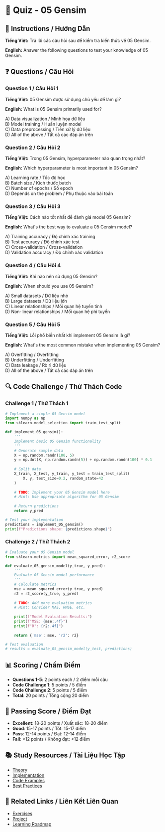 # 🧠 Quiz - 05 Gensim

## 📝 Instructions / Hướng Dẫn

**Tiếng Việt:** Trả lời các câu hỏi sau để kiểm tra kiến thức về 05 Gensim.

**English:** Answer the following questions to test your knowledge of 05 Gensim.

## ❓ Questions / Câu Hỏi

### Question 1 / Câu Hỏi 1
**Tiếng Việt:** 05 Gensim được sử dụng chủ yếu để làm gì?

**English:** What is 05 Gensim primarily used for?

A) Data visualization / Minh họa dữ liệu  
B) Model training / Huấn luyện model  
C) Data preprocessing / Tiền xử lý dữ liệu  
D) All of the above / Tất cả các đáp án trên

### Question 2 / Câu Hỏi 2
**Tiếng Việt:** Trong 05 Gensim, hyperparameter nào quan trọng nhất?

**English:** Which hyperparameter is most important in 05 Gensim?

A) Learning rate / Tốc độ học  
B) Batch size / Kích thước batch  
C) Number of epochs / Số epoch  
D) Depends on the problem / Phụ thuộc vào bài toán

### Question 3 / Câu Hỏi 3
**Tiếng Việt:** Cách nào tốt nhất để đánh giá model 05 Gensim?

**English:** What's the best way to evaluate a 05 Gensim model?

A) Training accuracy / Độ chính xác training  
B) Test accuracy / Độ chính xác test  
C) Cross-validation / Cross-validation  
D) Validation accuracy / Độ chính xác validation

### Question 4 / Câu Hỏi 4
**Tiếng Việt:** Khi nào nên sử dụng 05 Gensim?

**English:** When should you use 05 Gensim?

A) Small datasets / Dữ liệu nhỏ  
B) Large datasets / Dữ liệu lớn  
C) Linear relationships / Mối quan hệ tuyến tính  
D) Non-linear relationships / Mối quan hệ phi tuyến

### Question 5 / Câu Hỏi 5
**Tiếng Việt:** Lỗi phổ biến nhất khi implement 05 Gensim là gì?

**English:** What's the most common mistake when implementing 05 Gensim?

A) Overfitting / Overfitting  
B) Underfitting / Underfitting  
C) Data leakage / Rò rỉ dữ liệu  
D) All of the above / Tất cả các đáp án trên

## 🔍 Code Challenge / Thử Thách Code

### Challenge 1 / Thử Thách 1
```python
# Implement a simple 05 Gensim model
import numpy as np
from sklearn.model_selection import train_test_split

def implement_05_gensim():
    '''
    Implement basic 05 Gensim functionality
    '''
    # Generate sample data
    X = np.random.randn(100, 5)
    y = np.dot(X, np.random.randn(5)) + np.random.randn(100) * 0.1
    
    # Split data
    X_train, X_test, y_train, y_test = train_test_split(
        X, y, test_size=0.2, random_state=42
    )
    
    # TODO: Implement your 05 Gensim model here
    # Hint: Use appropriate algorithm for 05 Gensim
    
    # Return predictions
    return y_pred

# Test your implementation
predictions = implement_05_gensim()
print(f"Predictions shape: {predictions.shape}")
```

### Challenge 2 / Thử Thách 2
```python
# Evaluate your 05 Gensim model
from sklearn.metrics import mean_squared_error, r2_score

def evaluate_05_gensim_model(y_true, y_pred):
    '''
    Evaluate 05 Gensim model performance
    '''
    # Calculate metrics
    mse = mean_squared_error(y_true, y_pred)
    r2 = r2_score(y_true, y_pred)
    
    # TODO: Add more evaluation metrics
    # Hint: Consider MAE, RMSE, etc.
    
    print(f"Model Evaluation Results:")
    print(f"MSE: {mse:.4f}")
    print(f"R²: {r2:.4f}")
    
    return {'mse': mse, 'r2': r2}

# Test evaluation
# results = evaluate_05_gensim_model(y_test, predictions)
```

## 📊 Scoring / Chấm Điểm

- **Questions 1-5**: 2 points each / 2 điểm mỗi câu
- **Code Challenge 1**: 5 points / 5 điểm
- **Code Challenge 2**: 5 points / 5 điểm
- **Total**: 20 points / Tổng cộng 20 điểm

## 🎯 Passing Score / Điểm Đạt

- **Excellent**: 18-20 points / Xuất sắc: 18-20 điểm
- **Good**: 15-17 points / Tốt: 15-17 điểm  
- **Pass**: 12-14 points / Đạt: 12-14 điểm
- **Fail**: <12 points / Không đạt: <12 điểm

## 📚 Study Resources / Tài Liệu Học Tập

- [Theory](./THEORY_05_gensim.md)
- [Implementation](./IMPLEMENTATION_05_gensim.md)
- [Code Examples](./CODE_EXAMPLES_05_gensim.md)
- [Best Practices](./BEST_PRACTICES_05_gensim.md)

## 🔗 Related Links / Liên Kết Liên Quan

- [Exercises](./EXERCISES_05_gensim.md)
- [Project](./PROJECT_05_gensim.md)
- [Learning Roadmap](./LEARNING_ROADMAP_05_gensim.md)
